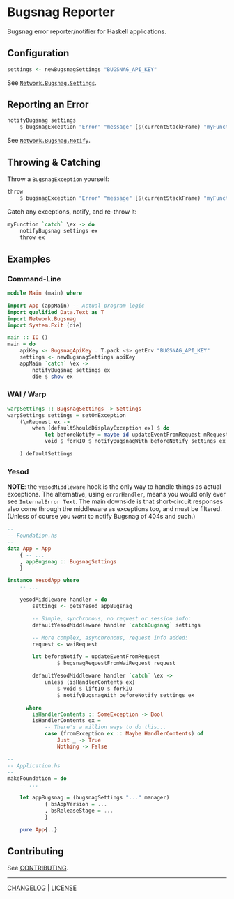 # Bugsnag Reporter

Bugsnag error reporter/notifier for Haskell applications.

## Configuration

```hs
settings <- newBugsnagSettings "BUGSNAG_API_KEY"
```

See [`Network.Bugsnag.Settings`](#todo).

## Reporting an Error

```hs
notifyBugsnag settings
    $ bugsnagException "Error" "message" [$(currentStackFrame) "myFunction"]
```

See [`Network.Bugsnag.Notify`](#todo).

## Throwing & Catching

Throw a `BugsnagException` yourself:

```hs
throw
    $ bugsnagException "Error" "message" [$(currentStackFrame) "myFunction"]
```

Catch any exceptions, notify, and re-throw it:

```hs
myFunction `catch` \ex -> do
    notifyBugsnag settings ex
    throw ex
```

## Examples

### Command-Line

```hs
module Main (main) where

import App (appMain) -- Actual program logic
import qualified Data.Text as T
import Network.Bugsnag
import System.Exit (die)

main :: IO ()
main = do
    apiKey <- BugsnagApiKey . T.pack <$> getEnv "BUGSNAG_API_KEY"
    settings <- newBugsnagSettings apiKey
    appMain `catch` \ex ->
        notifyBugsnag settings ex
        die $ show ex
```

### WAI / Warp

```hs
warpSettings :: BugsnagSettings -> Settings
warpSettings settings = setOnException
    (\mRequest ex ->
        when (defaultShouldDisplayException ex) $ do
            let beforeNotify = maybe id updateEventFromRequest mRequest
            void $ forkIO $ notifyBugsnagWith beforeNotify settings ex

    ) defaultSettings
```

### Yesod

**NOTE**: the `yesodMiddleware` hook is the only way to handle things as actual
exceptions. The alternative, using `errorHandler`, means you would only ever see
`InternalError Text`. The main downside is that short-circuit responses also
come through the middleware as exceptions too, and must be filtered. (Unless of
course you *want* to notify Bugsnag of 404s and such.)

```hs
--
-- Foundation.hs
--
data App = App
    { -- ...
    , appBugsnag :: BugsnagSettings
    }

instance YesodApp where
    -- ...

    yesodMiddleware handler = do
        settings <- getsYesod appBugsnag

        -- Simple, synchronous, no request or session info:
        defaultYesodMiddleware handler `catchBugsnag` settings

        -- More complex, asynchronous, request info added:
        request <- waiRequest

        let beforeNotify = updateEventFromRequest
                $ bugsnagRequestFromWaiRequest request

        defaultYesodMiddleware handler `catch` \ex ->
            unless (isHandlerContents ex)
                $ void $ liftIO $ forkIO
                $ notifyBugsnagWith beforeNotify settings ex

      where
        isHandlerContents :: SomeException -> Bool
        isHandlerContents ex =
            -- There's a million ways to do this...
            case (fromException ex :: Maybe HandlerContents) of
                Just _ -> True
                Nothing -> False

--
-- Application.hs
--
makeFoundation = do
    -- ...

    let appBugsnag = (bugsnagSettings "..." manager)
            { bsAppVersion = ...
            , bsReleaseStage = ...
            }

    pure App{..}
```

## Contributing

See [CONTRIBUTING](./CONTRIBUTING.md).

---

[CHANGELOG](./CHANGELOG.md) | [LICENSE](./LICENSE)
